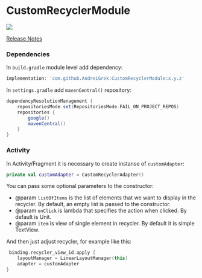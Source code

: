 # CustomRecyclerModule
[![](https://jitpack.io/v/AndreiGrek/CustomRecyclerModule.svg)](https://jitpack.io/#AndreiGrek/CustomRecyclerModule)

[Release Notes](https://github.com/AndreiGrek/CustomRecyclerModule/blob/master/ChangeLog.md)

### Dependencies
In `build.gradle` module level add dependency:
```groovy
implementation: 'com.github.AndreiGrek:CustomRecyclerModule:x.y.z'
```
In `settings.gradle` add `mavenCentral()` repository:
``` groovy
dependencyResolutionManagement {
    repositoriesMode.set(RepositoriesMode.FAIL_ON_PROJECT_REPOS)
    repositories {
        google()
        mavenCentral()
    }
}
```
### Activity
In Activity/Fragment it is necessary to create instanse of `customAdapter`:
``` kotlin
private val customAdapter = CustomRecyclerAdapter()
```
You can pass some optional parameters to the constructor:
 * @param `listOfItems` is the list of elements that we want to display in the recycler. By default, an empty list is passed to the constructor.
 * @param `onClick` is lambda that specifies the action when clicked. By default is Unit.
 * @param `item` is view of single element in recycler. By default it is simple TextView.

And then just adjust recycler, for example like this:
```kotlin
 binding.recycler_view_id.apply {
    layoutManager = LinearLayoutManager(this)
    adapter = customAdapter
}
```
